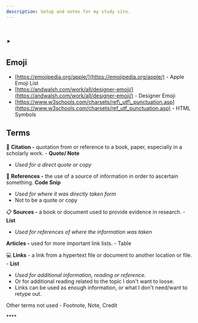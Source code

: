 ```yaml
---
description: Setup and notes for my study site.
---
```


# ‣

## Emoji

* [https://emojipedia.org/apple/](https://emojipedia.org/apple/) - Apple Emoji List
* [https://andwalsh.com/work/all/designer-emoji/](https://andwalsh.com/work/all/designer-emoji/) - Designer Emoji
* [https://www.w3schools.com/charsets/ref\_utf\_punctuation.asp](https://www.w3schools.com/charsets/ref_utf_punctuation.asp) - HTML Symbols 

## Terms

💬 **Citation -** quotation from or reference to a book, paper, especially in a scholarly work. - **Quote/ Note**

* _Used for a direct quote or copy_

📑 **References -** the use of a source of information in order to ascertain something. **Code Snip**

* _Used for where it was directly taken form_
* Not to be a quote or copy

📋 **Sources -** a book or document used to provide evidence in research. - **List**

* _Used for references of where the information was taken_

**Articles -** used for more important link lists. - Table

💻 **Links** - a link from a hypertext file or document to another location or file. - **List**

* _Used for additional information, reading or reference._ 
* Or for additional reading related to the topic I don't want to loose.
* Links can be used as enough information, or what I don't need/want to retype out. 



Other terms not used - Footnote, Note, Credit

\*\*\*\*



